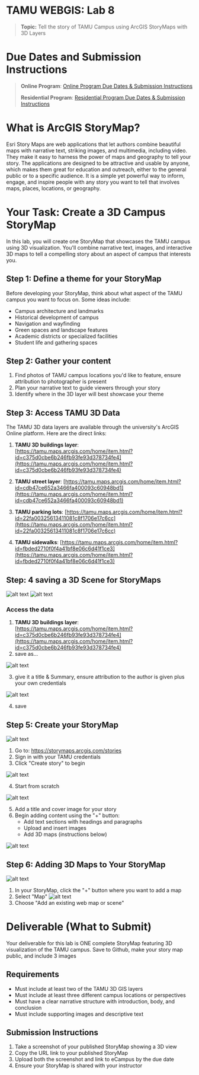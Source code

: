 # TAMU WEBGIS: Lab 8

>**Topic:** Tell the story of TAMU Campus using ArcGIS StoryMaps with 3D Layers
>

# Due Dates and Submission Instructions
>
> **Online Program**: [Online Program Due Dates & Submission Instructions](https://github.tamu.edu/TAMU-GEOG-678-WebGIS/Online/blob/master/submissions/08.md)
>
> **Residential Program**: [Residential Program Due Dates & Submission Instructions](https://github.tamu.edu/TAMU-GEOG-678-WebGIS/Residential/blob/master/submissions/08.md)

# What is ArcGIS StoryMap?

Esri Story Maps are web applications that let authors combine beautiful maps with narrative text, striking images, and multimedia, including video. They make it easy to harness the power of maps and geography to tell your story. The applications are designed to be attractive and usable by anyone, which makes them great for education and outreach, either to the general public or to a specific audience. It is a simple yet powerful way to inform, engage, and inspire people with any story you want to tell that involves maps, places, locations, or geography.

# Your Task: Create a 3D Campus StoryMap

In this lab, you will create one StoryMap that showcases the TAMU campus using 3D visualization. You'll combine narrative text, images, and interactive 3D maps to tell a compelling story about an aspect of campus that interests you.

## Step 1: Define a theme for your StoryMap

Before developing your StoryMap, think about what aspect of the TAMU campus you want to focus on. Some ideas include:

- Campus architecture and landmarks
- Historical development of campus
- Navigation and wayfinding
- Green spaces and landscape features
- Academic districts or specialized facilities
- Student life and gathering spaces

## Step 2: Gather your content

1. Find photos of TAMU campus locations you'd like to feature, ensure attribution to photographer is present
2. Plan your narrative text to guide viewers through your story
3. Identify where in the 3D layer will best showcase your theme 

## Step 3: Access TAMU 3D Data

The TAMU 3D data layers are available through the university's ArcGIS Online platform. Here are the direct links:

1. **TAMU 3D buildings layer**: [https://tamu.maps.arcgis.com/home/item.html?id=c375d0cbe6b246fb93fe93d378734fe4](https://tamu.maps.arcgis.com/home/item.html?id=c375d0cbe6b246fb93fe93d378734fe4)

2. **TAMU street layer**: [https://tamu.maps.arcgis.com/home/item.html?id=cdb47ce652a3466fa400093c60948bd1](https://tamu.maps.arcgis.com/home/item.html?id=cdb47ce652a3466fa400093c60948bd1)

3. **TAMU parking lots**: [https://tamu.maps.arcgis.com/home/item.html?id=22fa00325613411081c8f1706e17c6cc](https://tamu.maps.arcgis.com/home/item.html?id=22fa00325613411081c8f1706e17c6cc)

4. **TAMU sidewalks**: [https://tamu.maps.arcgis.com/home/item.html?id=fbded2710f0f4a41bf8e06c6d41f1ce3](https://tamu.maps.arcgis.com/home/item.html?id=fbded2710f0f4a41bf8e06c6d41f1ce3)


## Step: 4 saving a 3D Scene for StoryMaps

![alt text](/images/week07/image.png)
![alt text](/images/week07/image-1.png)

###  Access the data 

1. **TAMU 3D buildings layer**: [https://tamu.maps.arcgis.com/home/item.html?id=c375d0cbe6b246fb93fe93d378734fe4](https://tamu.maps.arcgis.com/home/item.html?id=c375d0cbe6b246fb93fe93d378734fe4)
2. save as...

![alt text](/images/week07/image-2.png)

3. give it a title & Summary, ensure attribution to the author is given plus your own credentials

![alt text](/images/week07/image-3.png)

4. save 

## Step 5: Create your StoryMap

![alt text](/images/week07/image-4.png)

1. Go to: <https://storymaps.arcgis.com/stories>
2. Sign in with your TAMU credentials
3. Click "Create story" to begin

![alt text](/images/week07/image-5.png)

4. Start from scratch 

![alt text](/images/week07/image-6.png)

5. Add a title and cover image for your story
6. Begin adding content using the "+" button:
   - Add text sections with headings and paragraphs
   - Upload and insert images
   - Add 3D maps (instructions below)

![alt text](/images/week07/image-7.png)



## Step 6: Adding 3D Maps to Your StoryMap

![alt text](/images/week07/image-8.png)

1. In your StoryMap, click the "+" button where you want to add a map
2. Select "Map"
![alt text](/images/week07/image-9.png)
3. Choose "Add an existing web map or scene"


# Deliverable (What to Submit)

Your deliverable for this lab is ONE complete StoryMap featuring 3D visualization of the TAMU campus. 
Save to Github, make your story map public, and include 3 images 

## Requirements

- Must include at least two of the TAMU 3D GIS layers
- Must include at least three different campus locations or perspectives
- Must have a clear narrative structure with introduction, body, and conclusion
- Must include supporting images and descriptive text

## Submission Instructions

1. Take a screenshot of your published StoryMap showing a 3D view
2. Copy the URL link to your published StoryMap
3. Upload both the screenshot and link to eCampus by the due date
4. Ensure your StoryMap is shared with your instructor
